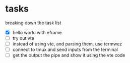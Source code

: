 # tasks

breaking down the task list

- [x] hello world with eframe
- [ ] try out vte
- [ ] instead of using vte, and parsing them, use termwez
- [ ] connect to tmux and send inputs from the terminal
- [ ] get the output the pipe and show it using the vte code
